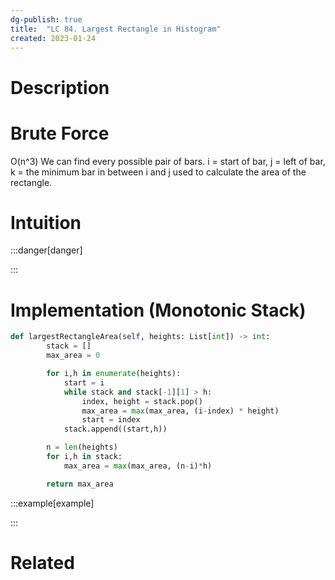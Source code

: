 ```yaml
---
dg-publish: true
title:  "LC 84. Largest Rectangle in Histogram"
created: 2023-01-24
---
```



# Description

# Brute Force
O(n^3)
We can find every possible pair of bars.
i = start of bar, j = left of bar, k = the minimum bar in between i and j used to calculate the area of the rectangle.

# Intuition

:::danger[danger] 


:::


# Implementation (Monotonic Stack)
```python
def largestRectangleArea(self, heights: List[int]) -> int:
        stack = []
        max_area = 0

        for i,h in enumerate(heights):
            start = i
            while stack and stack[-1][1] > h:
                index, height = stack.pop()
                max_area = max(max_area, (i-index) * height)
                start = index
            stack.append((start,h))

        n = len(heights)
        for i,h in stack:
            max_area = max(max_area, (n-i)*h)

        return max_area
```



:::example[example] 


:::


# Related
